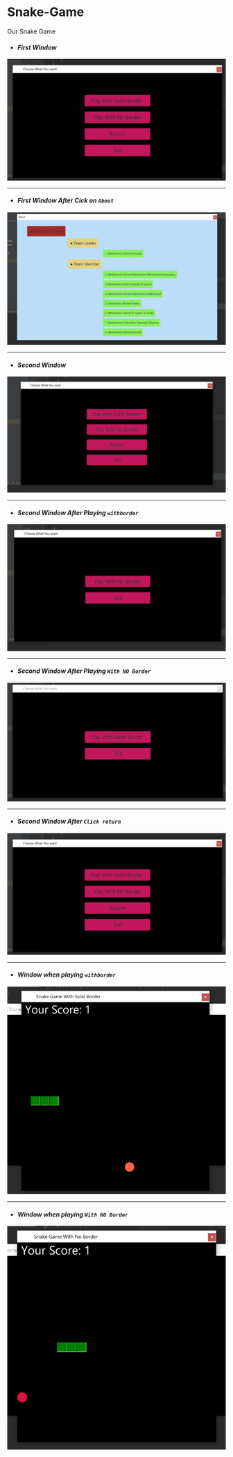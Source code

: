 # Snake-Game
Our Snake Game 
- #### ***First Window***
<img src="./Main.png" alt="Main Page"/>

-----

- #### ***First Window After Cick on `About`***
<img src="./About.png" alt="About Page"/>

----

- #### ***Second Window*** 
<img src="Main2.png" alt="Main page 2"/>

----

- #### ***Second Window After Playing `withborder`***
<img src="./afterPlayingSolid%20Border.png" alt="After Playin with no border">

----

- #### ***Second Window After Playing `With NO Border`***
<img src="./afterPlayingNoBorder.png
" alt="After Playin with no border">

----

- #### ***Second Window After `Click return`***

<img src="./Main.png" alt="After Click Return" >

----

- #### ***Window when playing `withborder`***
<img src="./playWithSolidBorder.png" alt="Solid border playing">

----

- #### ***Window when playing `With NO Border`***
<img src="./playWithNoBorder.png" alt="No border playing">




